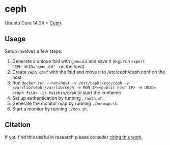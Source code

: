 ceph
=====
Ubuntu Core 14.04 + [Ceph](http://ceph.com).

Usage
-----
Setup involves a few steps:

1. Generate a unique fsid with `genuuid` and save it (e.g. run ``export CEPH_UUID=`genuuid` `` on the host).
1. Create `ceph.conf` with the fsid and move it to /etc/ceph/ceph.conf on the host.
1. Run `docker run --net=host -v /etc/ceph:/etc/ceph -v /var/lib/ceph:/var/lib/ceph -e MON_IP=<public host IP> -e UUID=<ceph fsid> -it kaixhin/ceph` to start the container.
1. Set up authentication by running `./auth.sh`.
1. Generate the monitor map by running `./monmap.sh`.
1. Start a monitor by running `./mon.sh`.

Citation
--------
If you find this useful in research please consider [citing this work](https://github.com/Kaixhin/dockerfiles/blob/master/CITATION.md).

